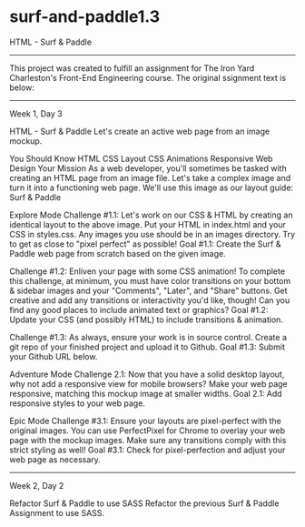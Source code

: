 # surf-and-paddle1.3
HTML - Surf &amp; Paddle

----------------------------------

This project was created to fulfill an assignment for The Iron Yard Charleston's Front-End Engineering course. The original ssignment text is below:

----------------------------------

Week 1, Day 3

HTML - Surf & Paddle
Let's create an active web page from an image mockup.

You Should Know
HTML
CSS Layout
CSS Animations
Responsive Web Design
Your Mission
As a web developer, you'll sometimes be tasked with creating an HTML page from an image file. Let's take a complex image and turn it into a functioning web page. We'll use this image as our layout guide: Surf & Paddle

Explore Mode
Challenge #1.1: Let's work on our CSS & HTML by creating an identical layout to the above image. Put your HTML in index.html and your CSS in styles.css. Any images you use should be in an images directory. Try to get as close to "pixel perfect" as possible! 
Goal #1.1: Create the Surf & Paddle web page from scratch based on the given image.

Challenge #1.2: Enliven your page with some CSS animation! To complete this challenge, at minimum, you must have color transitions on your bottom & sidebar images and your "Comments", "Later", and "Share" buttons. Get creative and add any transitions or interactivity you'd like, though! Can you find any good places to include animated text or graphics? 
Goal #1.2: Update your CSS (and possibly HTML) to include transitions & animation.

Challenge #1.3: As always, ensure your work is in source control. Create a git repo of your finished project and upload it to Github. 
Goal #1.3: Submit your Github URL below.

Adventure Mode
Challenge 2.1: Now that you have a solid desktop layout, why not add a responsive view for mobile browsers? Make your web page responsive, matching this mockup image at smaller widths. 
Goal 2.1: Add responsive styles to your web page.

Epic Mode
Challenge #3.1: Ensure your layouts are pixel-perfect with the original images. You can use PerfectPixel for Chrome to overlay your web page with the mockup images. Make sure any transitions comply with this strict styling as well! 
Goal #3.1: Check for pixel-perfection and adjust your web page as necessary.

----------------------------------

Week 2, Day 2

Refactor Surf & Paddle to use SASS
Refactor the previous Surf & Paddle Assignment to use SASS.
